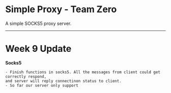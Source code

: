 # Simple Proxy - Team Zero

A simple SOCKS5 proxy server.

---
# Week 9 Update
**Socks5**
```
- Finish functions in socks5. All the messages from client could get correctly respond, 
and server will reply connectinon status to client. 
- So far our server only support 
